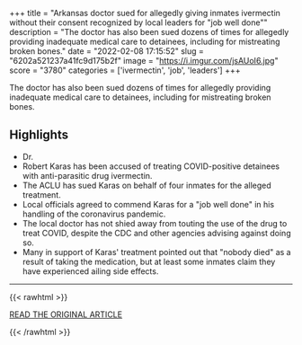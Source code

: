 +++
title = "Arkansas doctor sued for allegedly giving inmates ivermectin without their consent recognized by local leaders for \"job well done\""
description = "The doctor has also been sued dozens of times for allegedly providing inadequate medical care to detainees, including for mistreating broken bones."
date = "2022-02-08 17:15:52"
slug = "6202a521237a41fc9d175b2f"
image = "https://i.imgur.com/jsAUoI6.jpg"
score = "3780"
categories = ['ivermectin', 'job', 'leaders']
+++

The doctor has also been sued dozens of times for allegedly providing inadequate medical care to detainees, including for mistreating broken bones.

## Highlights

- Dr.
- Robert Karas has been accused of treating COVID-positive detainees with anti-parasitic drug ivermectin.
- The ACLU has sued Karas on behalf of four inmates for the alleged treatment.
- Local officials agreed to commend Karas for a "job well done" in his handling of the coronavirus pandemic.
- The local doctor has not shied away from touting the use of the drug to treat COVID, despite the CDC and other agencies advising against doing so.
- Many in support of Karas' treatment pointed out that "nobody died" as a result of taking the medication, but at least some inmates claim they have experienced ailing side effects.

---

{{< rawhtml >}}
  <p class="article-category">
    <a target="_blank" href="https://www.cbsnews.com/news/ivermectin-arkansas-doctor-robert-karas-lawsuit/?ftag=CNM-00-10aab7e&amp;linkId=151265104&amp;s=09">READ THE ORIGINAL ARTICLE</a>
  </p>
{{< /rawhtml >}}
